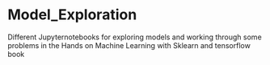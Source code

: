 # Model_Exploration
 Different Jupyternotebooks for exploring models and working through some problems in the Hands on Machine Learning with Sklearn and tensorflow  book

